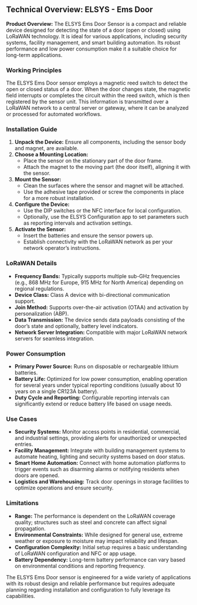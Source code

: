 ## Technical Overview: ELSYS - Ems Door

**Product Overview:**
The ELSYS Ems Door Sensor is a compact and reliable device designed for detecting the state of a door (open or closed) using LoRaWAN technology. It is ideal for various applications, including security systems, facility management, and smart building automation. Its robust performance and low power consumption make it a suitable choice for long-term applications.

### Working Principles
The ELSYS Ems Door sensor employs a magnetic reed switch to detect the open or closed status of a door. When the door changes state, the magnetic field interrupts or completes the circuit within the reed switch, which is then registered by the sensor unit. This information is transmitted over a LoRaWAN network to a central server or gateway, where it can be analyzed or processed for automated workflows.

### Installation Guide
1. **Unpack the Device:** Ensure all components, including the sensor body and magnet, are available.
2. **Choose a Mounting Location:** 
   - Place the sensor on the stationary part of the door frame.
   - Attach the magnet to the moving part (the door itself), aligning it with the sensor. 
3. **Mount the Sensor:**
   - Clean the surfaces where the sensor and magnet will be attached.
   - Use the adhesive tape provided or screw the components in place for a more robust installation.
4. **Configure the Device:**
   - Use the DIP switches or the NFC interface for local configuration.
   - Optionally, use the ELSYS Configuration app to set parameters such as reporting intervals and activation settings.
5. **Activate the Sensor:**
   - Insert the batteries and ensure the sensor powers up.
   - Establish connectivity with the LoRaWAN network as per your network operator’s instructions.

### LoRaWAN Details
- **Frequency Bands:** Typically supports multiple sub-GHz frequencies (e.g., 868 MHz for Europe, 915 MHz for North America) depending on regional regulations.
- **Device Class:** Class A device with bi-directional communication support.
- **Join Method:** Supports over-the-air activation (OTAA) and activation by personalization (ABP).
- **Data Transmission:** The device sends data payloads consisting of the door’s state and optionally, battery level indicators.
- **Network Server Integration:** Compatible with major LoRaWAN network servers for seamless integration.

### Power Consumption
- **Primary Power Source:** Runs on disposable or rechargeable lithium batteries.
- **Battery Life:** Optimized for low power consumption, enabling operation for several years under typical reporting conditions (usually about 10 years on a single CR123A battery).
- **Duty Cycle and Reporting:** Configurable reporting intervals can significantly extend or reduce battery life based on usage needs.

### Use Cases
- **Security Systems:** Monitor access points in residential, commercial, and industrial settings, providing alerts for unauthorized or unexpected entries.
- **Facility Management:** Integrate with building management systems to automate heating, lighting and security systems based on door status.
- **Smart Home Automation:** Connect with home automation platforms to trigger events such as disarming alarms or notifying residents when doors are opened.
- **Logistics and Warehousing:** Track door openings in storage facilities to optimize operations and ensure security.

### Limitations
- **Range:** The performance is dependent on the LoRaWAN coverage quality; structures such as steel and concrete can affect signal propagation.
- **Environmental Constraints:** While designed for general use, extreme weather or exposure to moisture may impact reliability and lifespan.
- **Configuration Complexity:** Initial setup requires a basic understanding of LoRaWAN configuration and NFC or app usage.
- **Battery Dependency:** Long-term battery performance can vary based on environmental conditions and reporting frequency.

The ELSYS Ems Door sensor is engineered for a wide variety of applications with its robust design and reliable performance but requires adequate planning regarding installation and configuration to fully leverage its capabilities.
